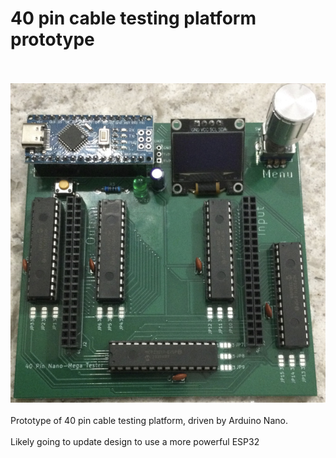 # 40 pin cable testing platform prototype
<br><br>![PCB](Assembled_PCB.jpg)<BR><BR>
Prototype of 40 pin cable testing platform, driven by Arduino Nano.<br><br>
Likely going to update design to use a more powerful ESP32
